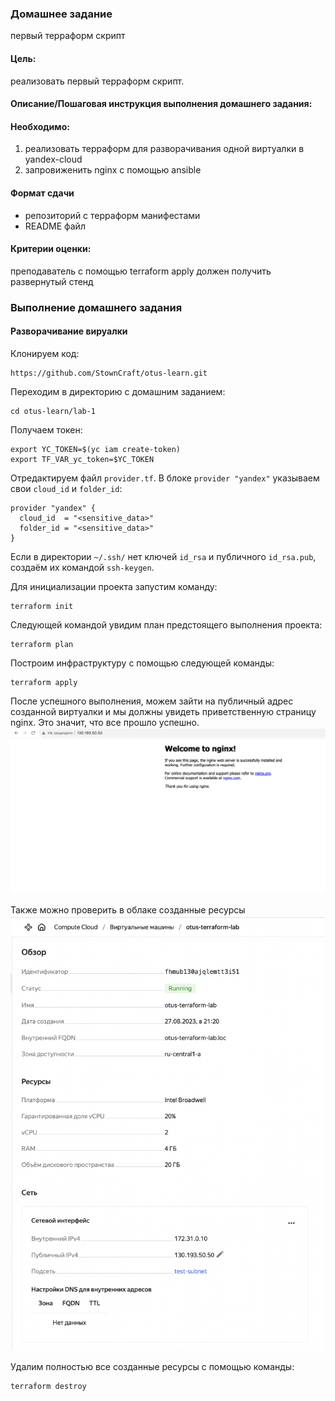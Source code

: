 ### Домашнее задание
первый терраформ скрипт

#### Цель:
реализовать первый терраформ скрипт.

#### Описание/Пошаговая инструкция выполнения домашнего задания:
#### Необходимо:
1. реализовать терраформ для разворачивания одной виртуалки в yandex-cloud
1. запровиженить nginx с помощью ansible

#### Формат сдачи
- репозиторий с терраформ манифестами
- README файл

#### Критерии оценки:
преподаватель с помощью terraform apply должен получить развернутый стенд

### Выполнение домашнего задания

#### Разворачивание вируалки
Клонируем код:
```
https://github.com/StownCraft/otus-learn.git
```
Переходим в директорию с домашним заданием:
```
cd otus-learn/lab-1
```
Получаем токен:
```
export YC_TOKEN=$(yc iam create-token)
export TF_VAR_yc_token=$YC_TOKEN
```
Отредактируем файл `provider.tf`. В блоке `provider "yandex"` указываем свои `cloud_id` и `folder_id`:
```
provider "yandex" {
  cloud_id  = "<sensitive_data>"
  folder_id = "<sensitive_data>"
}
```
Если в директории `~/.ssh/` нет ключей `id_rsa` и публичного `id_rsa.pub`, создаём их командой `ssh-keygen`.

Для инициализации проекта запустим команду:
```
terraform init
```
Следующей командой увидим план предстоящего выполнения проекта:
```
terraform plan

```
Построим инфраструктуру с помощью следующей команды:
```
terraform apply
```
После успешного выполнения, можем зайти на публичный адрес созданной виртуалки и мы должны увидеть приветственную страницу nginx. Это значит, что все прошло успешно.
<img src="screens/1.png" alt="1.png" />

Также можно проверить в облаке созданные ресурсы
<img src="screens/2.png" alt="2.png" />

Удалим полностью все созданные ресурсы с помощью команды:
```
terraform destroy
```